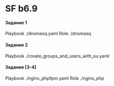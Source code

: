 SF b6.9
=======

#### Задание 1
Playbook ./dnsmasq.yaml
Role ./dnsmasq

#### Задание 2
Playbook ./create_groups_and_users_with_su.yaml

#### Задание [3-4]
Playbook ./nginx_phpfpm.yaml
Role ./nginx_php
